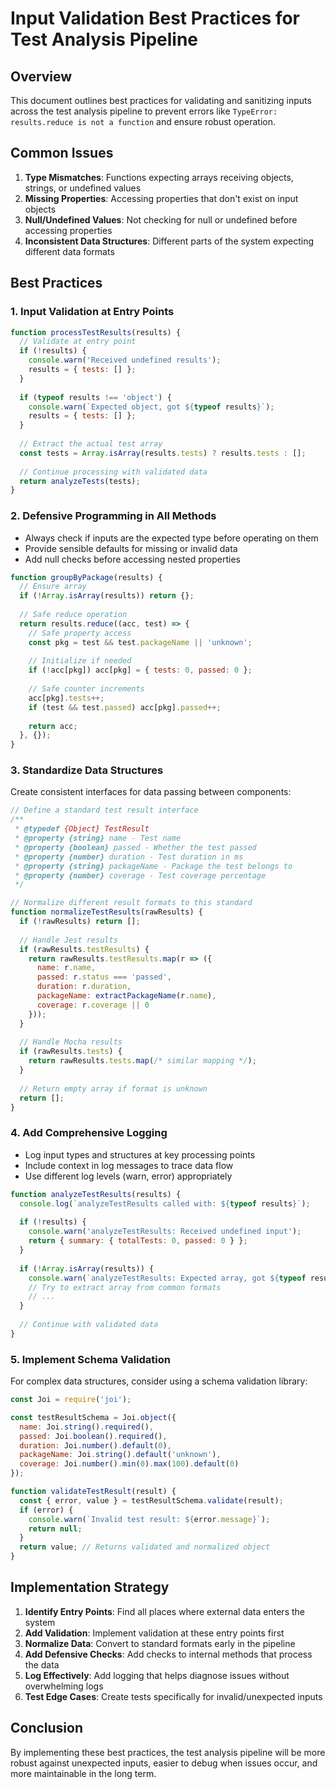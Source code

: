 # Input Validation Best Practices for Test Analysis Pipeline

## Overview

This document outlines best practices for validating and sanitizing inputs across the test analysis pipeline to prevent errors like `TypeError: results.reduce is not a function` and ensure robust operation.

## Common Issues

1. **Type Mismatches**: Functions expecting arrays receiving objects, strings, or undefined values
2. **Missing Properties**: Accessing properties that don't exist on input objects
3. **Null/Undefined Values**: Not checking for null or undefined before accessing properties
4. **Inconsistent Data Structures**: Different parts of the system expecting different data formats

## Best Practices

### 1. Input Validation at Entry Points

```javascript
function processTestResults(results) {
  // Validate at entry point
  if (!results) {
    console.warn('Received undefined results');
    results = { tests: [] };
  }
  
  if (typeof results !== 'object') {
    console.warn(`Expected object, got ${typeof results}`);
    results = { tests: [] };
  }
  
  // Extract the actual test array
  const tests = Array.isArray(results.tests) ? results.tests : [];
  
  // Continue processing with validated data
  return analyzeTests(tests);
}
```

### 2. Defensive Programming in All Methods

- Always check if inputs are the expected type before operating on them
- Provide sensible defaults for missing or invalid data
- Add null checks before accessing nested properties

```javascript
function groupByPackage(results) {
  // Ensure array
  if (!Array.isArray(results)) return {};
  
  // Safe reduce operation
  return results.reduce((acc, test) => {
    // Safe property access
    const pkg = test && test.packageName || 'unknown';
    
    // Initialize if needed
    if (!acc[pkg]) acc[pkg] = { tests: 0, passed: 0 };
    
    // Safe counter increments
    acc[pkg].tests++;
    if (test && test.passed) acc[pkg].passed++;
    
    return acc;
  }, {});
}
```

### 3. Standardize Data Structures

Create consistent interfaces for data passing between components:

```javascript
// Define a standard test result interface
/**
 * @typedef {Object} TestResult
 * @property {string} name - Test name
 * @property {boolean} passed - Whether the test passed
 * @property {number} duration - Test duration in ms
 * @property {string} packageName - Package the test belongs to
 * @property {number} coverage - Test coverage percentage
 */

// Normalize different result formats to this standard
function normalizeTestResults(rawResults) {
  if (!rawResults) return [];
  
  // Handle Jest results
  if (rawResults.testResults) {
    return rawResults.testResults.map(r => ({
      name: r.name,
      passed: r.status === 'passed',
      duration: r.duration,
      packageName: extractPackageName(r.name),
      coverage: r.coverage || 0
    }));
  }
  
  // Handle Mocha results
  if (rawResults.tests) {
    return rawResults.tests.map(/* similar mapping */);
  }
  
  // Return empty array if format is unknown
  return [];
}
```

### 4. Add Comprehensive Logging

- Log input types and structures at key processing points
- Include context in log messages to trace data flow
- Use different log levels (warn, error) appropriately

```javascript
function analyzeTestResults(results) {
  console.log(`analyzeTestResults called with: ${typeof results}`);
  
  if (!results) {
    console.warn('analyzeTestResults: Received undefined input');
    return { summary: { totalTests: 0, passed: 0 } };
  }
  
  if (!Array.isArray(results)) {
    console.warn(`analyzeTestResults: Expected array, got ${typeof results}`);
    // Try to extract array from common formats
    // ...
  }
  
  // Continue with validated data
}
```

### 5. Implement Schema Validation

For complex data structures, consider using a schema validation library:

```javascript
const Joi = require('joi');

const testResultSchema = Joi.object({
  name: Joi.string().required(),
  passed: Joi.boolean().required(),
  duration: Joi.number().default(0),
  packageName: Joi.string().default('unknown'),
  coverage: Joi.number().min(0).max(100).default(0)
});

function validateTestResult(result) {
  const { error, value } = testResultSchema.validate(result);
  if (error) {
    console.warn(`Invalid test result: ${error.message}`);
    return null;
  }
  return value; // Returns validated and normalized object
}
```

## Implementation Strategy

1. **Identify Entry Points**: Find all places where external data enters the system
2. **Add Validation**: Implement validation at these entry points first
3. **Normalize Data**: Convert to standard formats early in the pipeline
4. **Add Defensive Checks**: Add checks to internal methods that process the data
5. **Log Effectively**: Add logging that helps diagnose issues without overwhelming logs
6. **Test Edge Cases**: Create tests specifically for invalid/unexpected inputs

## Conclusion

By implementing these best practices, the test analysis pipeline will be more robust against unexpected inputs, easier to debug when issues occur, and more maintainable in the long term.